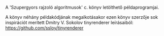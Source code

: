 A 'Szupergyors rajzoló algoritmusok' c. könyv letölthető példaprogramjai.

A könyv néhány példakódjának megalkotásakor ezen könyv szerzője sok inspirációt merített Dmitry V. Sokolov tinyrenderer leírásaiból:
https://github.com/ssloy/tinyrenderer
